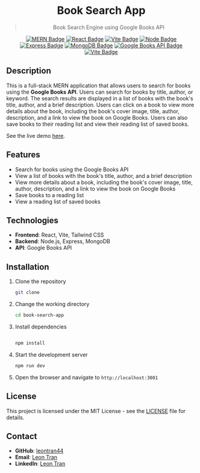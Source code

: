 <div align="center">
  
  # Book Search App
  > Book Search Engine using Google Books API
  
[![MERN Badge](https://img.shields.io/badge/MERN-Stack-61DAFB?style=for-the-badge&logo=react&logoColor=white)](https://www.mongodb.com/mern-stack)
[![React Badge](https://img.shields.io/badge/React-18.2.0-61dafb?style=for-the-badge&logo=react&logoColor=white)](https://reactjs.org/)
[![Vite Badge](https://img.shields.io/badge/Vite-4.x-646CFF?style=for-the-badge&logo=vite&logoColor=white)](https://vitejs.dev/)
[![Node Badge](https://img.shields.io/badge/Node-16.x-339933?style=for-the-badge&logo=node.js&logoColor=white)](https://nodejs.org/en/)
[![Express Badge](https://img.shields.io/badge/Express-4.x-000000?style=for-the-badge&logo=express&logoColor=white)](https://expressjs.com/)
[![MongoDB Badge](https://img.shields.io/badge/MongoDB-5.x-47A248?style=for-the-badge&logo=mongodb&logoColor=white)](https://www.mongodb.com/)
[![Google Books API Badge](https://img.shields.io/badge/Google%20Books%20API-v1-4285F4?style=for-the-badge&logo=google&logoColor=white)](https://developers.google.com/books)
[![Vite Badge](https://img.shields.io/badge/Vite-4.x-646CFF?style=for-the-badge&logo=vite&logoColor=white)](https://vitejs.dev/)

</div>

## Description

This is a full-stack MERN application that allows users to search for books using the **Google Books API**. Users can search for books by title, author, or keyword. The search results are displayed in a list of books with the book's title, author, and a brief description. Users can click on a book to view more details about the book, including the book's cover image, title, author, description, and a link to view the book on Google Books. Users can also save books to their reading list and view their reading list of saved books.

See the live demo [here](https://book-search-engine-6l3e.onrender.com).

## Features

-   Search for books using the Google Books API
-   View a list of books with the book's title, author, and a brief description
-   View more details about a book, including the book's cover image, title, author, description, and a link to view the book on Google Books
-   Save books to a reading list
-   View a reading list of saved books

## Technologies

-   **Frontend**: React, Vite, Tailwind CSS
-   **Backend**: Node.js, Express, MongoDB
-   **API**: Google Books API

## Installation

1. Clone the repository
    ```bash
    git clone
    ```
2. Change the working directory

    ```bash
    cd book-search-app
    ```

3. Install dependencies

    ```bash

    npm install
    ```

4. Start the development server
    ```bash
    npm run dev
    ```
5. Open the browser and navigate to `http://localhost:3001`

## License

This project is licensed under the MIT License - see the [LICENSE](LICENSE) file for details.

## Contact

-   **GitHub**: [leontran44](https://github.com/leontran44)
-   **Email**: [Leon Tran](mailto:leontran44@gmail.com)
-   **LinkedIn**: [Leon Tran](https://www.linkedin.com/in/hoangqtran/)
